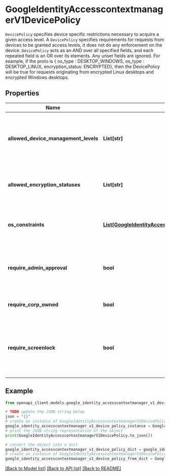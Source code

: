 # GoogleIdentityAccesscontextmanagerV1DevicePolicy

`DevicePolicy` specifies device specific restrictions necessary to acquire a given access level. A `DevicePolicy` specifies requirements for requests from devices to be granted access levels, it does not do any enforcement on the device. `DevicePolicy` acts as an AND over all specified fields, and each repeated field is an OR over its elements. Any unset fields are ignored. For example, if the proto is { os_type : DESKTOP_WINDOWS, os_type : DESKTOP_LINUX, encryption_status: ENCRYPTED}, then the DevicePolicy will be true for requests originating from encrypted Linux desktops and encrypted Windows desktops.

## Properties

Name | Type | Description | Notes
------------ | ------------- | ------------- | -------------
**allowed_device_management_levels** | **List[str]** | Allowed device management levels, an empty list allows all management levels. | [optional] 
**allowed_encryption_statuses** | **List[str]** | Allowed encryptions statuses, an empty list allows all statuses. | [optional] 
**os_constraints** | [**List[GoogleIdentityAccesscontextmanagerV1OsConstraint]**](GoogleIdentityAccesscontextmanagerV1OsConstraint.md) | Allowed OS versions, an empty list allows all types and all versions. | [optional] 
**require_admin_approval** | **bool** | Whether the device needs to be approved by the customer admin. | [optional] 
**require_corp_owned** | **bool** | Whether the device needs to be corp owned. | [optional] 
**require_screenlock** | **bool** | Whether or not screenlock is required for the DevicePolicy to be true. Defaults to &#x60;false&#x60;. | [optional] 

## Example

```python
from openapi_client.models.google_identity_accesscontextmanager_v1_device_policy import GoogleIdentityAccesscontextmanagerV1DevicePolicy

# TODO update the JSON string below
json = "{}"
# create an instance of GoogleIdentityAccesscontextmanagerV1DevicePolicy from a JSON string
google_identity_accesscontextmanager_v1_device_policy_instance = GoogleIdentityAccesscontextmanagerV1DevicePolicy.from_json(json)
# print the JSON string representation of the object
print(GoogleIdentityAccesscontextmanagerV1DevicePolicy.to_json())

# convert the object into a dict
google_identity_accesscontextmanager_v1_device_policy_dict = google_identity_accesscontextmanager_v1_device_policy_instance.to_dict()
# create an instance of GoogleIdentityAccesscontextmanagerV1DevicePolicy from a dict
google_identity_accesscontextmanager_v1_device_policy_from_dict = GoogleIdentityAccesscontextmanagerV1DevicePolicy.from_dict(google_identity_accesscontextmanager_v1_device_policy_dict)
```
[[Back to Model list]](../README.md#documentation-for-models) [[Back to API list]](../README.md#documentation-for-api-endpoints) [[Back to README]](../README.md)


